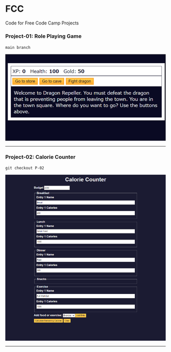 # FCC
Code for Free Code Camp Projects

### Project-01: Role Playing Game
`main branch`

![Project-01-Preview](https://github.com/FahadHeiji/FCC/blob/main/imgs/Project01.png)
____
### Project-02: Calorie Counter

  
```git
git checkout P-02
```

![Project-02-Preview](https://github.com/FahadHeiji/FCC/blob/main/imgs/Project-02.png)
____
